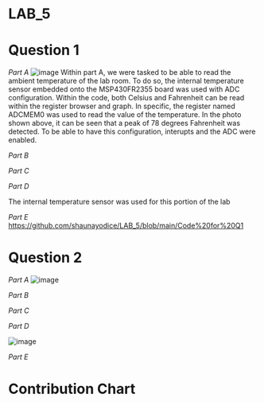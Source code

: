 # LAB_5


# Question 1

_Part A_
![image](https://user-images.githubusercontent.com/98931471/202038502-597a7d9a-f9aa-46b1-9dd2-5db11ee76053.png)
Within part A, we were tasked to be able to read the ambient temperature of the lab room. To do so, the internal temperature sensor embedded onto the MSP430FR2355 board was used with ADC configuration. Within the code, both Celsius and Fahrenheit can be read within the register browser and graph. In specific, the register named ADCMEM0 was used to read the value of the temperature. In the photo shown above, it can be seen that a peak of 78 degrees Fahrenheit was detected. To be able to have this configuration, interupts and the ADC were enabled.

_Part B_

_Part C_

_Part D_

The internal temperature sensor was used for this portion of the lab

_Part E_
https://github.com/shaunayodice/LAB_5/blob/main/Code%20for%20Q1

# Question 2

_Part A_
![image](https://user-images.githubusercontent.com/98931471/202036233-b93adb40-43b8-4371-be64-c97a3258d5fc.png)

_Part B_

_Part C_

_Part D_

![image](https://user-images.githubusercontent.com/98931471/202039046-f0668170-4c7a-420e-be61-f954095e0b1e.png)


_Part E_

# Contribution Chart

